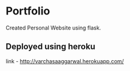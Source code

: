 # Portfolio
Created Personal Website using flask. 

## Deployed using heroku 
link - http://varchasaaggarwal.herokuapp.com/
